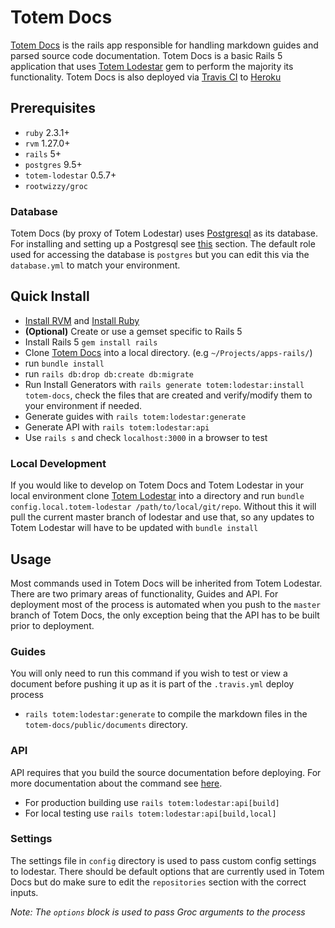 # Totem Docs
[Totem Docs](http://totem-docs.herokuapp.com/) is the rails app responsible for handling markdown guides and parsed source code documentation. Totem Docs is a basic Rails 5 application that uses [Totem Lodestar](https://github.com/sixthedge/totem-lodestar) gem to perform the majority its functionality. Totem Docs is also deployed via [Travis CI](https://travis-ci.org/sixthedge/totem-docs) to [Heroku](https://www.heroku.com/)

## Prerequisites
- `ruby` 2.3.1+
- `rvm` 1.27.0+
- `rails` 5+
- `postgres` 9.5+
- `totem-lodestar` 0.5.7+
- `rootwizzy/groc`

### Database
Totem Docs (by proxy of Totem Lodestar) uses [Postgresql](https://www.postgresql.org/) as its database. For installing and setting up a Postgresql see [this](http://totem-docs.herokuapp.com/1.0.1/setup/environment#install-postgresql) section. The default role used for accessing the database is `postgres` but you can edit this via the `database.yml` to match your environment.

## Quick Install
- [Install RVM](http://totem-docs.herokuapp.com/1.0.1/setup/environment#install-rvm) and [Install Ruby](http://totem-docs.herokuapp.com/1.0.1/setup/environment#install-ruby)
- **(Optional)** Create or use a gemset specific to Rails 5
- Install Rails 5 `gem install rails`
- Clone [Totem Docs](https://github.com/sixthedge/totem-docs) into a local directory. (e.g `~/Projects/apps-rails/`)
- run `bundle install`
- run `rails db:drop db:create db:migrate`
- Run Install Generators with `rails generate totem:lodestar:install totem-docs`, check the files that are created and verify/modify them to your environment if needed.
- Generate guides with `rails totem:lodestar:generate`
- Generate API with `rails totem:lodestar:api`
- Use `rails s` and check `localhost:3000` in a browser to test

### Local Development
If you would like to develop on Totem Docs and Totem Lodestar in your local environment clone [Totem Lodestar](https://github.com/sixthedge/totem-lodestar) into a directory and run `bundle config.local.totem-lodestar /path/to/local/git/repo`. Without this it will pull the current master branch of lodestar and use that, so any updates to Totem Lodestar will have to be updated with `bundle install`

## Usage
Most commands used in Totem Docs will be inherited from Totem Lodestar. There are two primary areas of functionality, Guides and API. For deployment most of the process is automated when you push to the `master` branch of Totem Docs, the only exception being that the API has to be built prior to deployment.


### Guides
You will only need to run this command if you wish to test or view a document before pushing it up as it is part of the `.travis.yml` deploy process

- `rails totem:lodestar:generate` to compile the markdown files in the `totem-docs/public/documents` directory.

### API
API requires that you build the source documentation before deploying. For more documentation about the command see [here](http://totem-docs.herokuapp.com/api/totem-lodestar/lib/tasks/totem/lodestar/generate.html).

- For production building use `rails totem:lodestar:api[build]`
- For local testing use `rails totem:lodestar:api[build,local]`

### Settings
The settings file in `config` directory is used to pass custom config settings to lodestar. There should be default options that are currently used in Totem Docs but do make sure to edit the `repositories` section with the correct inputs. 

_Note: The `options` block is used to pass Groc arguments to the process_